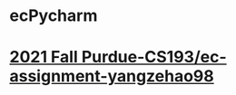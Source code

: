# ecPycharm
# [2021 Fall Purdue-CS193/ec-assignment-yangzehao98](https://github.com/Purdue-CS193/ec-assignment-yangzehao98.git)
